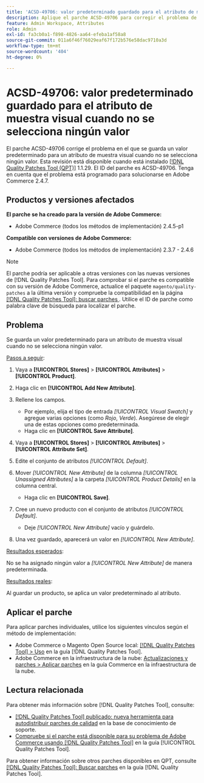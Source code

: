 ```yaml
---
title: 'ACSD-49706: valor predeterminado guardado para el atributo de muestra visual cuando no se selecciona ningún valor'
description: Aplique el parche ACSD-49706 para corregir el problema de Adobe Commerce en el que se guarda un valor predeterminado para un atributo de muestra visual cuando no se selecciona ningún valor.
feature: Admin Workspace, Attributes
role: Admin
exl-id: fa3cb0a1-f898-4826-aa64-efeba1af58a8
source-git-commit: 011a6f46f76029eaf67f172b576e58dac9710a3d
workflow-type: tm+mt
source-wordcount: '404'
ht-degree: 0%

---
```


# ACSD-49706: valor predeterminado guardado para el atributo de muestra visual cuando no se selecciona ningún valor

El parche ACSD-49706 corrige el problema en el que se guarda un valor predeterminado para un atributo de muestra visual cuando no se selecciona ningún valor. Esta revisión está disponible cuando está instalado [[!DNL Quality Patches Tool (QPT)]](https://experienceleague.adobe.com/es/docs/commerce-operations/tools/quality-patches-tool/quality-patches-tool-to-self-serve-quality-patches) 1.1.29. El ID del parche es ACSD-49706. Tenga en cuenta que el problema está programado para solucionarse en Adobe Commerce 2.4.7.

## Productos y versiones afectados

**El parche se ha creado para la versión de Adobe Commerce:**

* Adobe Commerce (todos los métodos de implementación) 2.4.5-p1

**Compatible con versiones de Adobe Commerce:**

* Adobe Commerce (todos los métodos de implementación) 2.3.7 - 2.4.6

>[!NOTE]
>
>El parche podría ser aplicable a otras versiones con las nuevas versiones de [!DNL Quality Patches Tool]. Para comprobar si el parche es compatible con su versión de Adobe Commerce, actualice el paquete `magento/quality-patches` a la última versión y compruebe la compatibilidad en la página [[!DNL Quality Patches Tool]: buscar parches ](https://experienceleague.adobe.com/tools/commerce-quality-patches/index.html?lang=es). Utilice el ID de parche como palabra clave de búsqueda para localizar el parche.

## Problema

Se guarda un valor predeterminado para un atributo de muestra visual cuando no se selecciona ningún valor.

<u>Pasos a seguir</u>:

1. Vaya a **[!UICONTROL Stores]** > **[!UICONTROL Attributes]** > **[!UICONTROL Product]**.
1. Haga clic en **[!UICONTROL Add New Attribute]**.
1. Rellene los campos.

   * Por ejemplo, elija el tipo de entrada *[!UICONTROL Visual Swatch]* y agregue varias opciones (como *Rojo*, *Verde*). Asegúrese de elegir una de estas opciones como predeterminada.
   * Haga clic en **[!UICONTROL Save Attribute]**.

1. Vaya a **[!UICONTROL Stores]** > **[!UICONTROL Attributes]** > **[!UICONTROL Attribute Set]**.
1. Edite el conjunto de atributos *[!UICONTROL Default]*.
1. Mover *[!UICONTROL New Attribute]* de la columna *[!UICONTROL Unassigned Attributes]* a la carpeta *[!UICONTROL Product Details]* en la columna central.

   * Haga clic en **[!UICONTROL Save]**.

1. Cree un nuevo producto con el conjunto de atributos *[!UICONTROL Default]*.

   * Deje *[!UICONTROL New Attribute]* vacío y guárdelo.

1. Una vez guardado, aparecerá un valor en *[!UICONTROL New Attribute]*.

<u>Resultados esperados</u>:

No se ha asignado ningún valor a *[!UICONTROL New Attribute]* de manera predeterminada.

<u>Resultados reales</u>:

Al guardar un producto, se aplica un valor predeterminado al atributo.

## Aplicar el parche

Para aplicar parches individuales, utilice los siguientes vínculos según el método de implementación:

* Adobe Commerce o Magento Open Source local: [[!DNL Quality Patches Tool] > Uso](/help/tools/quality-patches-tool/usage.md) en la guía [!DNL Quality Patches Tool].
* Adobe Commerce en la infraestructura de la nube: [Actualizaciones y parches > Aplicar parches](https://experienceleague.adobe.com/docs/commerce-cloud-service/user-guide/develop/upgrade/apply-patches.html?lang=es) en la guía Commerce en la infraestructura de la nube.

## Lectura relacionada

Para obtener más información sobre [!DNL Quality Patches Tool], consulte:

* [[!DNL Quality Patches Tool] publicado: nueva herramienta para autodistribuir parches de calidad](https://experienceleague.adobe.com/es/docs/commerce-operations/tools/quality-patches-tool/quality-patches-tool-to-self-serve-quality-patches) en la base de conocimiento de soporte.
* [Compruebe si el parche está disponible para su problema de Adobe Commerce usando [!DNL Quality Patches Tool]](/help/tools/quality-patches-tool/patches-available-in-qpt/check-patch-for-magento-issue-with-magento-quality-patches.md) en la guía [!UICONTROL Quality Patches Tool].


Para obtener información sobre otros parches disponibles en QPT, consulte [[!DNL Quality Patches Tool]: Buscar parches](https://experienceleague.adobe.com/tools/commerce-quality-patches/index.html?lang=es) en la guía [!DNL Quality Patches Tool].
